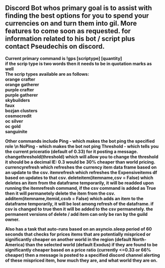 Discord Bot whos primary goal is to assist with finding the best options for you to spend your currencies on and turn them into gil. More features to come soon as requested.    for information related to his bot / script plus contact Pseudechis on discord.
-----------------------------------------------------------
<b> Current primary command is !gps [scriptype] [quantity] </b>  
<b> if the scrip type is two words then it needs to be in quotation marks as well <b>  
<b>The scrip types available are as follows:  </b>  
orange crafter   
orange gatherer  
purple crafter  
purple gatherer  
skybuilders  
faux  
bozjan clusters  
cosmocredit  
oc silver  
oc gold  
sanguinite  

Other commands include
**Ping** - which makes the bot ping the specified role \n
**NoPing** - which makes the bot not ping
**Threshold** - which tells you the current priceratio (default of 0.33) for it posting a message.
**changethreshold(threshold)** which will allow you to change the threshold it should be a decimal IE: 0.3 would be 30% cheaper than world pricing.
**currencyrefresh** which refreshes the currency item data frame based on an update to the csv.
**itemrefresh** which refreshes the Expensiveitems df based on updates to that csv.
**deleteitem(itemname,csv = False)** which deletes an item from the dataframe temporarily, it will be readded upon running the itemrefresh command, if the csv command is added as True then it will permanetely delete the item from the csv.
**additem(itemname,itemid,csvb = False)** which adds an item to the dataframe temporarily, it will be lost among refresh of the dataframe. if csv is changed to true then it will be added to the csv permanetely. the permanent versions of delete / add item can only be ran by the guild owner.

Also has a task that auto-runs based on an asyncio.sleep period of 60 seconds that checks for prices items that are potentially mispriced or significantly cheaper on another world in the region (default North-America) than the selected world (default Exodus) if 
they are found to be significantly cheaper based on a price ratio (currently <=0.33 or 66% cheaper) then a message is posted to a specified discord channel alerting of these mispriced item, how much they are, and what world they are on.
